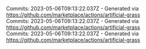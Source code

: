 Commits: 2023-05-06T09:13:22.037Z - Generated via https://github.com/marketplace/actions/artificial-grass
<br>
Commits: 2023-05-06T09:13:22.037Z - Generated via https://github.com/marketplace/actions/artificial-grass
<br>
Commits: 2023-05-06T09:13:22.037Z - Generated via https://github.com/marketplace/actions/artificial-grass
<br>
